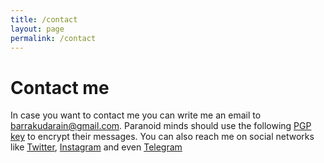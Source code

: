 ```yaml
---
title: /contact
layout: page
permalink: /contact
---
```


# Contact me

In case you want to contact me you can write me an email to <barrakudarain@gmail.com>.
Paranoid minds should use the following [PGP key](https://pgp.mit.edu/pks/lookup?op=get&search=0xDB1D1D08E6457C07) to encrypt their messages.
You can also reach me on social networks like [Twitter](https://twitter.com/BaRRaKudaRain), 
[Instagram](https://www.instagram.com/barrakudarain_a.k.a_nm/) and even [Telegram](https://t.me/BaRRaKudaRain)
